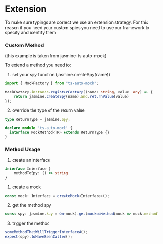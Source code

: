# Extension
To make sure typings are correct we use an extension strategy.
For this reason if you need your custom spies you need to use our framework to specify and identify them

### Custom Method
(this example is taken from jasmine-ts-auto-mock)

To extend a method you need to: 
1) set your spy function (jasmine.createSpy(name))

```ts
import { MockFactory } from "ts-auto-mock";

MockFactory.instance.registerFactory((name: string, value: any) => {
    return jasmine.createSpy(name).and.returnValue(value);
});
```
2) override the type of the return value 
```ts
type ReturnType = jasmine.Spy;

declare module 'ts-auto-mock' {
  interface MockMethod<TR> extends ReturnType {}
}
```
### Method Usage
1) create an interface
```ts
interface Interface {
    methodToSpy: () => string
}
```
1) create a mock
```ts
const mock: Interface = createMock<Interface>();
```
2) get the method spy 
```ts
const spy: jasmine.Spy = On(mock).get(mockedMethod(mock => mock.methodToSpy));
```
3) trigger the method
```ts
someMethodThatWillTriggerInterfaceA();
expect(spy).toHaveBeenCalled();
```
